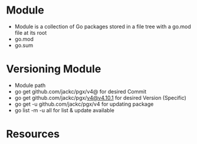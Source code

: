 # Module
- Module is a collection of Go packages stored in a file tree with a go.mod file at its root
- go.mod
- go.sum

# Versioning Module
- Module path
- go get github.com/jackc/pgx/v4@<Commit-Hash> for desired Commit
- go get github.com/jackc/pgx/v4@v4.10.1 for desired Version (Specific)
- go get -u github.com/jackc/pgx/v4 for updating package
- go list -m -u all for list & update available

# Resources
